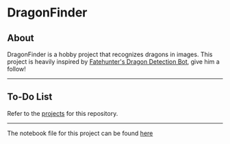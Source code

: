 # DragonFinder

## About

DragonFinder is a hobby project that recognizes dragons in images. This project is heavily inspired by [Fatehunter's Dragon Detection Bot](https://twitter.com/fluffdarken/status/1387851270690508800), give him a follow!

<hr>

## To-Do List

Refer to the [projects](https://github.com/StreamFroster/dragonfinder/projects?type=classic) for this repository.

<hr>

The notebook file for this project can be found [here](https://colab.research.google.com/drive/1A-4iOvUQ1WmhJ0J5AwuOfSG636mZEyCK?usp=sharing)

